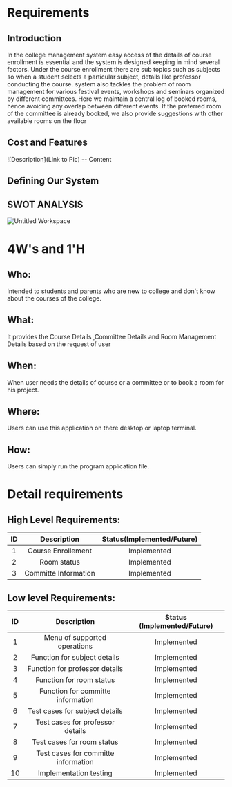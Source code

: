 
# Requirements
## Introduction
In the college management system easy access of the details of course enrollment is essential and the system is designed keeping in mind several factors. Under the course enrollment there are sub topics such as subjects so when a student selects a particular subject, details like professor conducting the course. system also tackles the problem of room management for various festival events, workshops and seminars organized by different committees. Here we maintain a central log of booked rooms, hence avoiding any overlap between different events. If the preferred room of the committee is already booked, we also provide suggestions with other available rooms on the floor

## Cost and Features
![Description](Link to Pic)
-- Content 
## Defining Our System
   
   
## SWOT ANALYSIS
![Untitled Workspace](https://user-images.githubusercontent.com/80693368/114503047-53a88c80-9c4a-11eb-98e3-9c38b8966a3c.png)

# 4W&#39;s and 1&#39;H

## Who:

Intended to students  and parents who are new to college and don't know about the courses of the college.

## What:

It provides the Course Details  ,Committee  Details  and Room Management  Details  based on the request of user

## When:

When user  needs the  details  of course  or a committee  or to book a room for his project.

## Where:

Users can use this application on there desktop or laptop terminal.

## How:
Users can simply  run  the program application file. 


# Detail requirements
## High Level Requirements:

|ID|Description|Status(Implemented/Future)|
|:--:|:--:|:--:|
|1|Course Enrollement|Implemented|
|2|Room status|Implemented|
|3|Committe Information|Implemented|


##  Low level Requirements:
 
| ID | Description | Status (Implemented/Future)|
|:--:|:--:|:--:|
|1|Menu of supported operations|Implemented|
|2|Function for subject details|Implemented|
|3|Function for professor details|Implemented|
|4|Function for room status|Implemented|
|5|Function for committe information|Implemented|
|6|Test cases for subject details |Implemented|
|7|Test cases for professor details|Implemented|
|8|Test cases for room status|Implemented|
|9|Test cases for committe information|Implemented|
|10|Implementation testing|Implemented|



